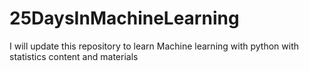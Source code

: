 # 25DaysInMachineLearning
I will update this repository to learn Machine learning with python with statistics content and materials
